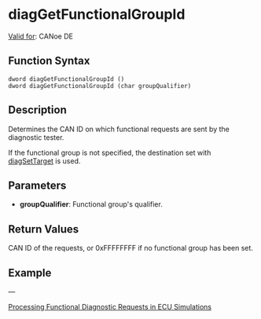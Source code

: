 # diagGetFunctionalGroupId

[Valid for](../../../Shared/FeatureAvailability.md): CANoe DE

## Function Syntax

```
dword diagGetFunctionalGroupId ()
dword diagGetFunctionalGroupId (char groupQualifier)
```

## Description

Determines the CAN ID on which functional requests are sent by the diagnostic tester.

If the functional group is not specified, the destination set with [diagSetTarget](CAPLfunctionDiagSetTarget.md) is used.

## Parameters

- **groupQualifier**: Functional group's qualifier.

## Return Values

CAN ID of the requests, or 0xFFFFFFFF if no functional group has been set.

## Example

—

[Processing Functional Diagnostic Requests in ECU Simulations](../CAPLfunctionsDiagnosticsProcessingDiagnosticRequests.md)
